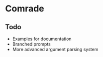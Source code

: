 # Comrade

## Todo

- Examples for documentation
- Branched prompts
- More advanced argument parsing system